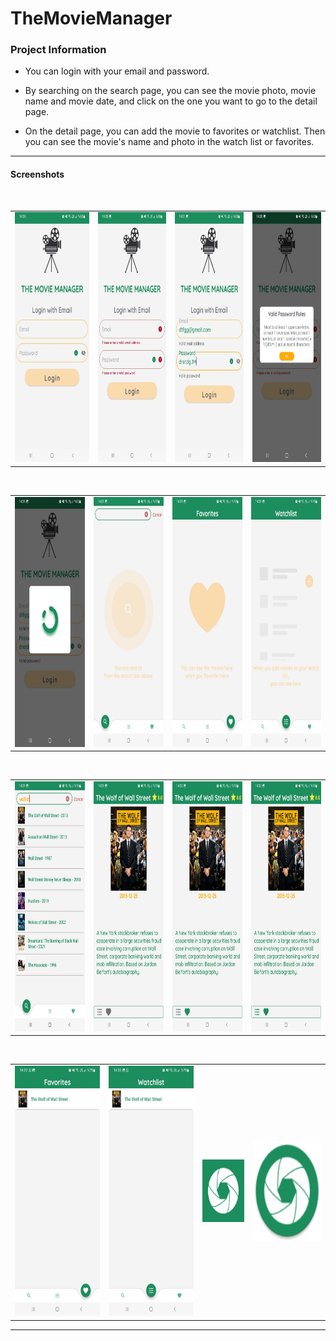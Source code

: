 # TheMovieManager

### Project Information

- You can login with your email and password.

- By searching on the search page, you can see the movie photo, movie name and movie date, and click on the one you want to go to the detail page.

- On the detail page, you can add the movie to favorites or watchlist. Then you can see the movie's name and photo in the watch list or favorites.

------------
#### Screenshots
 <br />
<table>
  <tr>
    <td><img src="login1.jpeg" width="216" height="400"></td>
    <td><img src="login2.jpeg" width="200" height="400"></td>
    <td><img src="login3.jpeg" width="200" height="400"></td>
      <td><img src="login4.jpeg" width="200" height="400"></td>
  </tr>
 </table>
 
 <br />

<table>
  <tr>
  <td><img src="loading.jpeg" width="200" height="400"></td>
    <td><img src="search.jpeg" width="200" height="400"></td>
    <td><img src="favorites.jpeg" width="200" height="400"></td>
    <td><img src="watchlist.jpeg" width="200" height="400"></td>
  </tr>
 </table>
 
 <br />

<table>
 
  <tr>
    <td><img src="search2.jpeg" width="200" height="400"></td>
    <td><img src="details.jpeg" width="200" height="400"></td>
    <td><img src="added fav in details.jpeg" width="200" height="400"></td>
    <td><img src="added fav and wathlist in details.jpeg" width="200" height="400"></td>
  </tr>
 </table>
 
 <br />

<table>
 
  <tr>
    <td><img src="favorites2.jpeg" width="200" height="400"></td>
    <td><img src="watchlist2.jpeg" width="200" height="400"></td>
    <td><img src="icon.png" width="100" height="100"></td>
    <td><img src="icon_round.png" width="160" height="160"></td>
  </tr>
 </table>

------------

